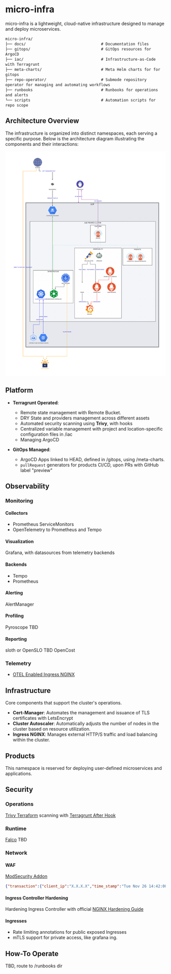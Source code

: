 # micro-infra

micro-infra is a lightweight, cloud-native infrastructure designed to manage and deploy microservices.

```shell
micro-infra/
├── docs/                                 # Documentation files
├── gitops/                               # GitOps resources for ArgoCD
├── iac/                                  # Infrastructure-as-Code with Terragrunt
├── meta-charts/                          # Meta Helm charts for for gitops
├── repo-operator/                        # Submode repository operator for managing and automating workflows
├── runbooks                              # Runbooks for operations and alerts
└── scripts                               # Automation scripts for repo scope
```

## Architecture Overview

The infrastructure is organized into distinct namespaces, each serving a specific purpose.
Below is the architecture diagram illustrating the components and their interactions:

![Micro-Infra Architecture](./docs/arch.svg)

## Platform

- **Terragrunt Operated**:

   - Remote state management with Remote Bucket.
   - DRY State and providers management across different assets
   - Automated security scanning using **Trivy**, with hooks
   - Centralized variable management with project and location-specific configuration files in /iac
   - Managing ArgoCD

- **GitOps Managed**:

   - ArgoCD Apps linked to HEAD, defined in /gitops, using /meta-charts.
   - `pullRequest` generators for products CI/CD, upon PRs with GitHub label "preview"

## Observability

### Monitoring

#### Collectors

- Prometheus ServiceMonitors
- OpenTelemetry to Prometheus and Tempo

#### Visualization

Grafana, with datasources from telemetry backends

#### Backends

- Tempo
- Prometheus

#### Alerting
AlertManager

#### Profiling
Pyroscope TBD

#### Reporting
sloth or OpenSLO TBD
OpenCost

### Telemetry

- [OTEL Enabled Ingress NGINX](https://kubernetes.github.io/ingress-nginx/user-guide/third-party-addons/opentelemetry/)

## Infrastructure

Core components that support the cluster's operations.

- **Cert-Manager**: Automates the management and issuance of TLS certificates with LetsEncrypt
- **Cluster Autoscaler**: Automatically adjusts the number of nodes in the cluster based on resource utilization.
- **Ingress NGINX**: Manages external HTTP/S traffic and load balancing within the cluster.

## Products

This namespace is reserved for deploying user-defined microservices and applications.

## Security

### Operations

[Trivy Terraform](https://trivy.dev/v0.57/tutorials/misconfiguration/terraform/) scanning with [Terragrunt After Hook](https://github.com/ioaiaaii/micro-infra/blob/main/iac/gcp/terragrunt.hcl)

### Runtime

[Falco](https://falco.org/) TBD

### Network

#### WAF

[ModSecurity Addon](https://kubernetes.github.io/ingress-nginx/user-guide/third-party-addons/modsecurity/#modsecurity-web-application-firewall)

```json
{"transaction":{"client_ip":"X.X.X.X","time_stamp":"Tue Nov 26 14:42:00 2024","server_id":"XXXX","client_port":34769,"host_ip":"X.X.X.X","host_port":80,"unique_id":"XXX.XXX","request":{"method":"GET","http_version":1.1,"uri":"/geoserver/web/","headers":{"Host":"X.X.X.X","User-Agent":"Mozilla/5.0 (Windows NT 10.0; Win64; x64) AppleWebKit/537.36 (KHTML, like Gecko) Chrome/119.0.0.0 Safari/537.36","Accept":"*/*","Accept-Encoding":"gzip"}},"response":{"body":"<html>\r\n<head><title>404 Not Found</title></head>\r\n<body>\r\n<center><h1>404 Not Found</h1></center>\r\n<hr><center>nginx</center>\r\n</body>\r\n</html>\r\n<!-- a padding to disable MSIE and Chrome friendly error page -->\r\n<!-- a padding to disable MSIE and Chrome friendly error page -->\r\n<!-- a padding to disable MSIE and Chrome friendly error page -->\r\n<!-- a padding to disable MSIE and Chrome friendly error page -->\r\n<!-- a padding to disable MSIE and Chrome friendly error page -->\r\n<!-- a padding to disable MSIE and Chrome friendly error page -->\r\n","http_code":404,"headers":{"Server":"","Server":"","Date":"Tue, 26 Nov 2024 14:42:00 GMT","Content-Length":"548","Content-Type":"text/html","Connection":"keep-alive"}},"producer":{"modsecurity":"ModSecurity v3.0.12 (Linux)","connector":"ModSecurity-nginx v1.0.3","secrules_engine":"Enabled","components":["OWASP_CRS/4.4.0\""]},"messages":[{"message":"Host header is a numeric IP address","details":{"match":"Matched \"Operator `Rx' with parameter `(?:^([\\d.]+|\\[[\\da-f:]+\\]|[\\da-f:]+)(:[\\d]+)?$)' against variable `REQUEST_HEADERS:Host' (Value: `X.X.X.X' )","reference":"o0,13o0,13v35,13","ruleId":"920350","file":"/etc/nginx/owasp-modsecurity-crs/rules/REQUEST-920-PROTOCOL-ENFORCEMENT.conf","lineNumber":"772","data":"X.X.X.X","severity":"4","ver":"OWASP_CRS/4.4.0","rev":"","tags":["application-multi","language-multi","platform-multi","attack-protocol","paranoia-level/1","OWASP_CRS","capec/1000/210/272","PCI/6.5.10"],"maturity":"0","accuracy":"0"}}]}}
```

#### Ingress Controller Hardening

Hardening Ingress Controller with official [NGINX Hardening Guide](https://kubernetes.github.io/ingress-nginx/deploy/hardening-guide/#hardening-guide)

#### Ingresses

- Rate limiting annotations for public exposed Ingresses
- mTLS support for private access, like grafana ing.

## How-To Operate

TBD, route to /runbooks dir
